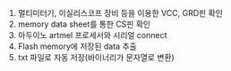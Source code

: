 1. 멀티미터기, 이실리스코프 장비 등을 이용한 VCC, GRD핀 확인
2. memory data sheet를 통한 CS핀 확인
3. 아두이노 artmel 프로세서와 시리얼 connect
4. Flash memory에 저장된 data 추출
5. txt 파일로 자동 저장(바이너리가 문자열로 변환)
